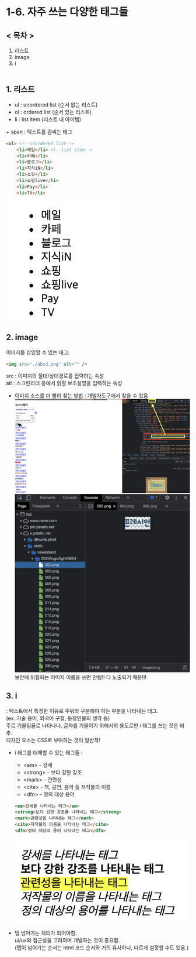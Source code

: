 # 1-6. 자주 쓰는 다양한 태그들

## < 목차 >

1. 리스트
1. image
1. i <br/><br/>

## 1. 리스트

- ul : unordered list (순서 없는 리스트)
- ol : ordered list (순서 있는 리스트)
- li : list item (리스트 내 아이템)

&#43; span : 텍스트를 감싸는 태그
```html
<ul> <!--unordered list-->
    <li>메일</li> <!--list item-->
    <li>카페</li>
    <li>블로그</li>
    <li>지식iN</li>
    <li>쇼핑</li>
    <li>쇼핑live</li>
    <li>Pay</li>
    <li>TV</li>
```
  <img src="../pic/12-Nov-2021/12-Nov-2021_1.png">

## 2. image

이미지를 삽입할 수 있는 태그.

```html
<img src="./abcd.png" alt="" />
```

src : 이미지의 절대/상대경로를 입력하는 속성 <br/>
alt : 스크린리더 등에서 읽힐 보조설명을 입력하는 속성<br/>

- 이미지 소스를 더 빨리 찾는 방법
  : 개발자도구에서 찾을 수 있음<br/>
  <img src="../pic/12-Nov-2021/12-Nov-2021_2.png">
  <img src="../pic/12-Nov-2021/12-Nov-2021_3.png">
  보안에 위협되는 이미지 이름을 쓰면 안됨!! 다 노출되기 때문!!!

## 3. i

: 텍스트에서 특정한 이유로 주위와 구분해야 하는 부분을 나타내는 태그. <br/>
(ex. 기술 용어, 외국어 구절, 등장인물의 생각 등) <br/>
주로 기울임꼴로 나타나나, 글자를 기울이기 위해서의 용도로만 i 태그를 쓰는 것은 비추. <br/>
디자인 요소는 CSS로 부여하는 것이 일반적! <br/>

- i 태그를 대체할 수 있는 태그들 :

  - &lt;em&gt; - 강세
  - &lt;strong&gt; - 보다 강한 강조
  - &lt;mark&gt; - 관련성
  - &lt;cite&gt; - 책, 공연, 음악 등 저작물의 이름
  - &lt;dfn&gt; - 정의 대상 용어

  ```html
  <em>강세를 나타내는 태그</em>
  <strong>보다 강한 강조를 나타내는 태그</strong>
  <mark>관련성을 나타내는 태그</mark>
  <cite>저작물의 이름을 나타내는 태그</cite>
  <dfn>정의 대상의 용어 나타내는 태그</dfn>
  ```
    <img src="../pic/12-Nov-2021/12-Nov-2021_4.png">

- 탭 넘어가는 처리가 되어야함. <br/>
  ui/ux와 접근성을 고려하며 개발하는 것이 중요함. <br/>
  (탭이 넘어가는 순서는 html 코드 순서와 거의 유사하나, 다르게 설정할 수도 있음.)<br/>
